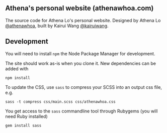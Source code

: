 ## Athena's personal website (athenawhoa.com)

The source code for Athena Lo's personal website. Designed by Athena Lo [@athenawhoa](https://github.com/AthenaLo), built by Kairui Wang [@kairuiwang](https://github.com/kairuiwang).

## Development

You will need to install `npm` the Node Package Manager for development.

The site should work as-is when you clone it. New dependencies can be added with

```
npm install
``` 

To update the CSS, use `sass` to compress your SCSS into an output css file, e.g.

```
sass -t compress css/main.scss css/athenawhoa.css
```

You get access to the `sass` commandline tool through Rubygems (you will need Ruby installed)

```
gem install sass
```
